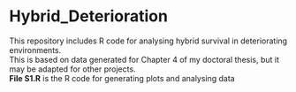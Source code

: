 # Hybrid_Deterioration
This repository includes R code for analysing hybrid survival in deteriorating environments. <br />
This is based on data generated for Chapter 4 of my doctoral thesis, but it may be adapted for other projects. <br />
**File S1.R** is the R code for generating plots and analysing data
